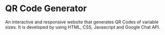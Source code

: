 # QR Code Generator
  An interactive and responsive website that generates QR Codes of variable sizes. It is developed by using HTML, CSS, Javascript and Google Chat API.
